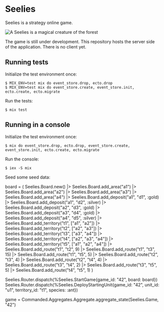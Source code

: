 # Seelies

Seelies is a strategy online game.

![A Seelies is a magical creature of the forest](https://raw.githubusercontent.com/Sephi-Chan/seelies-server/master/media/seelies.jpg)

The game is still under development. This repository hosts the server side of the application. There is no client yet.


## Running tests

Initialize the test environment once:

```
$ MIX_ENV=test mix do event_store.drop, ecto.drop
$ MIX_ENV=test mix do event_store.create, event_store.init, ecto.create, ecto.migrate
```

Run the tests:

```
$ mix test
```


## Running in a console

Initialize the test environment once:

```
$ mix do event_store.drop, ecto.drop, event_store.create, event_store.init, ecto.create, ecto.migrate
```

Run the console:

```
$ iex -S mix
```

Seed some seed data:

board = (
  Seelies.Board.new()
    |> Seelies.Board.add_area("a1")
    |> Seelies.Board.add_area("a2")
    |> Seelies.Board.add_area("a3")
    |> Seelies.Board.add_area("a4")
    |> Seelies.Board.add_deposit("a1", "d1", :gold)
    |> Seelies.Board.add_deposit("a1", "d2", :silver)
    |> Seelies.Board.add_deposit("a2", "d3", :gold)
    |> Seelies.Board.add_deposit("a3", "d4", :gold)
    |> Seelies.Board.add_deposit("a4", "d5", :silver)
    |> Seelies.Board.add_territory("t1", ["a1", "a2"])
    |> Seelies.Board.add_territory("t2", ["a2", "a3"])
    |> Seelies.Board.add_territory("t3", ["a3", "a4"])
    |> Seelies.Board.add_territory("t4", ["a2", "a3", "a4"])
    |> Seelies.Board.add_territory("t5", ["a1", "a2", "a4"])
    |> Seelies.Board.add_route("t1", "t2", 9)
    |> Seelies.Board.add_route("t1", "t3", 15)
    |> Seelies.Board.add_route("t1", "t5", 5)
    |> Seelies.Board.add_route("t2", "t3", 4)
    |> Seelies.Board.add_route("t2", "t4", 4)
    |> Seelies.Board.add_route("t3", "t4", 2)
    |> Seelies.Board.add_route("t3", "t5", 5)
    |> Seelies.Board.add_route("t4", "t5", 1)
)

Seelies.Router.dispatch(%Seelies.StartGame{game_id: "42", board: board})
Seelies.Router.dispatch(%Seelies.DeployStartingUnit{game_id: "42", unit_id: "u1", territory_id: "t1", species: :ant})

game = Commanded.Aggregates.Aggregate.aggregate_state(Seelies.Game, "42")
